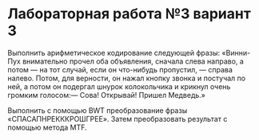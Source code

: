 # Лабораторная работа №3 вариант 3

Выполнить арифметическое кодирование следующей фразы: «Винни-Пух внимательно прочел оба объявления, сначала слева направо, а потом — на тот случай, если он что-нибудь пропустил, — справа налево. Потом, для верности, он нажал кнопку звонка и постучал по ней, а потом он подергал шнурок колокольчика и крикнул очень громким голосом:— Сова! Открывай! Пришел Медведь.»

Выполнить c помощью BWT преобразование фразы «СПАСАПНРЕКККРОШГРЕЕ». Затем преобразовать результат с помощью метода MTF.
